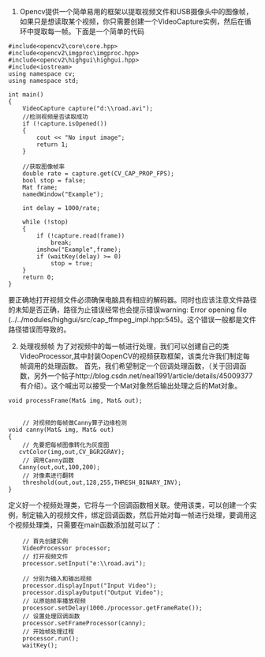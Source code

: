  1. Opencv提供一个简单易用的框架以提取视频文件和USB摄像头中的图像帧，如果只是想读取某个视频，你只需要创建一个VideoCapture实例，然后在循环中提取每一帧。下面是一个简单的代码

```
#include<opencv2\core\core.hpp>
#include<opencv2\imgproc\imgproc.hpp>
#include<opencv2\highgui\highgui.hpp>
#include<iostream>
using namespace cv;
using namespace std;

int main()
{
	VideoCapture capture("d:\\road.avi");
	//检测视频是否读取成功
	if (!capture.isOpened())
	{
		cout << "No input image";
		return 1;
	}

	//获取图像帧率
	double rate = capture.get(CV_CAP_PROP_FPS);
	bool stop = false;
	Mat frame;
	namedWindow("Example");

	int delay = 1000/rate;

	while (!stop)
	{
		if (!capture.read(frame))
			break;
		imshow("Example",frame);
		if (waitKey(delay) >= 0)
			stop = true;
	}
	return 0;
}

```
要正确地打开视频文件必须确保电脑具有相应的解码器。同时也应该注意文件路径的未知是否正确，路径为止错误经常也会提示错误warning: Error opening file (../../modules/highgui/src/cap_ffmpeg_impl.hpp:545)。这个错误一般都是文件路径错误而导致的。

 2. 处理视频帧
 为了对视频中的每一帧进行处理，我们可以创建自己的类VideoProcessor,其中封装OopenCV的视频获取框架，该类允许我们制定每帧调用的处理函数。
 首先，我们希望制定一个回调处理函数，（关于回调函数，另外一个帖子http://blog.csdn.net/neal1991/article/details/45009377有介绍）。这个喊出可以接受一个Mat对象然后输出处理之后的Mat对象。

```
void processFrame(Mat& img, Mat& out);


    // 对视频的每帧做Canny算子边缘检测
void canny(Mat& img, Mat& out) 
{
    // 先要把每帧图像转化为灰度图
   cvtColor(img,out,CV_BGR2GRAY);
    // 调用Canny函数
   Canny(out,out,100,200);
    // 对像素进行翻转
    threshold(out,out,128,255,THRESH_BINARY_INV);
}
```

定义好一个视频处理类，它将与一个回调函数相关联。使用该类，可以创建一个实例，制定输入的视频文件，绑定回调函数，然后开始对每一帧进行处理，要调用这个视频处理类，只需要在main函数添加就可以了：

```
	// 首先创建实例
    VideoProcessor processor;
    // 打开视频文件
    processor.setInput("e:\\road.avi");
    
    // 分别为输入和输出视频
    processor.displayInput("Input Video");
    processor.displayOutput("Output Video");
    // 以原始帧率播放视频
    processor.setDelay(1000./processor.getFrameRate());
    // 设置处理回调函数
    processor.setFrameProcessor(canny);
    // 开始帧处理过程
    processor.run();
    waitKey();
```